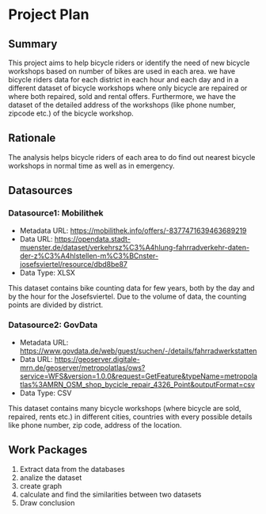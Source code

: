 # Project Plan

## Summary

This project aims to help bicycle riders or identify the need of new bicycle workshops based on number of bikes are used in each area. we have bicycle riders data for each district in each hour and each day and in a different dataset of bicycle workshops where only bicycle are repaired or where both repaired, sold and rental offers. Furthermore, we have the dataset of the detailed address of the workshops (like phone number, zipcode etc.) of the bicycle workshop.


## Rationale


The analysis helps bicycle riders of each area to do find out nearest bicycle workshops in normal time as well as in emergency.

## Datasources

<!-- Describe each datasources you plan to use in a section. Use the prefic "DatasourceX" where X is the id of the datasource. -->

### Datasource1: Mobilithek
* Metadata URL: https://mobilithek.info/offers/-8377471639463689219
* Data URL: https://opendata.stadt-muenster.de/dataset/verkehrsz%C3%A4hlung-fahrradverkehr-daten-der-z%C3%A4hlstellen-m%C3%BCnster-josefsviertel/resource/dbd8be87
* Data Type: XLSX

This dataset contains bike counting data for few years, both by the day and by the hour for the Josefsviertel.  Due to the volume of data, the counting points are divided by district. 

### Datasource2: GovData
* Metadata URL: https://www.govdata.de/web/guest/suchen/-/details/fahrradwerkstatten
* Data URL: https://geoserver.digitale-mrn.de/geoserver/metropolatlas/ows?service=WFS&version=1.0.0&request=GetFeature&typeName=metropolatlas%3AMRN_OSM_shop_bycicle_repair_4326_Point&outputFormat=csv 
* Data Type: CSV

This dataset contains many bicycle workshops (where bicycle are sold, repaired, rents etc.) in different cities, countries with every possible details like phone number, zip code, address of the location.


## Work Packages

<!-- List of work packages ordered sequentially, each pointing to an issue with more details. -->

1. Extract data from the databases
2. analize the dataset
3. create graph
4. calculate and find the similarities between two datasets
5. Draw conclusion

[i1]: https://github.com/jvalue/2023-amse-template/issues/1
